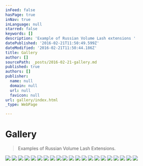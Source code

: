 ```yaml
---
inFeed: false
hasPage: true
inNav: true
inLanguage: null
starred: false
keywords: []
description: 'Example of Russian Volume Lash extensions '
datePublished: '2016-02-21T11:50:49.599Z'
dateModified: '2016-02-21T11:50:44.186Z'
title: Gallery
author: []
sourcePath: _posts/2016-02-21-gallery.md
published: true
authors: []
publisher:
  name: null
  domain: null
  url: null
  favicon: null
url: gallery/index.html
_type: WebPage

---
```

# Gallery

> Examples of Russian Volume Lash Extensions.

![](https://the-grid-user-content.s3-us-west-2.amazonaws.com/a4a2dff2-280d-4825-9112-ab2d61cc7a1c.jpg)
![](https://the-grid-user-content.s3-us-west-2.amazonaws.com/d9c8c4d6-73ad-4e77-b881-0765293c222d.jpg)
![](https://the-grid-user-content.s3-us-west-2.amazonaws.com/0fbdb5d6-193a-4fa2-bdff-49b725395610.jpg)
![](https://the-grid-user-content.s3-us-west-2.amazonaws.com/4ac32e6f-1fd1-4672-bcdb-c1107c85f463.jpg)
![](https://the-grid-user-content.s3-us-west-2.amazonaws.com/9a82e611-6940-4e3a-8ebd-5ea864191e1c.jpg)
![](https://s3-us-west-2.amazonaws.com/the-grid-img/p/adc9a8939c24601fc5f1a41f3ff51a5ad482084d.jpg)
![](https://the-grid-user-content.s3-us-west-2.amazonaws.com/2fa146ad-1d03-4a62-b001-13bdbb6039f3.jpg)
![](https://s3-us-west-2.amazonaws.com/the-grid-img/p/11c795111540954d5406db73c0590db3700176ba.jpg)
![](https://s3-us-west-2.amazonaws.com/the-grid-img/p/6983cfc1db5af1fa523290f7d275091b90592c22.jpg)
![](https://the-grid-user-content.s3-us-west-2.amazonaws.com/98a8bfbf-a45e-4090-b4f6-7790f0d3a5ac.jpg)
![](https://s3-us-west-2.amazonaws.com/the-grid-img/p/a4b582cd8554ac7a0f10152957bcc4547ad42dd1.jpg)
![](https://s3-us-west-2.amazonaws.com/the-grid-img/p/c017f90b2e6203aed412eff5c52ab559faeb4c88.jpg)
![](https://s3-us-west-2.amazonaws.com/the-grid-img/p/3e0694ff61a7dcad3862e447dff953b6ecf53e4c.jpg)
![](https://s3-us-west-2.amazonaws.com/the-grid-img/p/6312643b5a031016502521a3f4c1d9e28d0f4d5e.jpg)
![](https://s3-us-west-2.amazonaws.com/the-grid-img/p/b98ff682842e4782b05941b21ed9c2843b850a63.jpg)
![](https://s3-us-west-2.amazonaws.com/the-grid-img/p/367776783e00d1c3d886819a6090704669f7d134.jpg)
![](https://s3-us-west-2.amazonaws.com/the-grid-img/p/d4b7f85ba64e4863748665252def5d3e5130f8af.jpg)
![](https://s3-us-west-2.amazonaws.com/the-grid-img/p/09e0170d234f09221667656b6b0cb00ecbb2e109.jpg)
![](https://s3-us-west-2.amazonaws.com/the-grid-img/p/769900dc15a3cfaa0ef9053bae484b675741620f.jpg)
![](https://s3-us-west-2.amazonaws.com/the-grid-img/p/8e5110eecf5d45b378b01f6273077ca07f7c3821.jpg)
![](https://s3-us-west-2.amazonaws.com/the-grid-img/p/0008ad07e591bea48352d4a008572863c6d189f0.jpg)